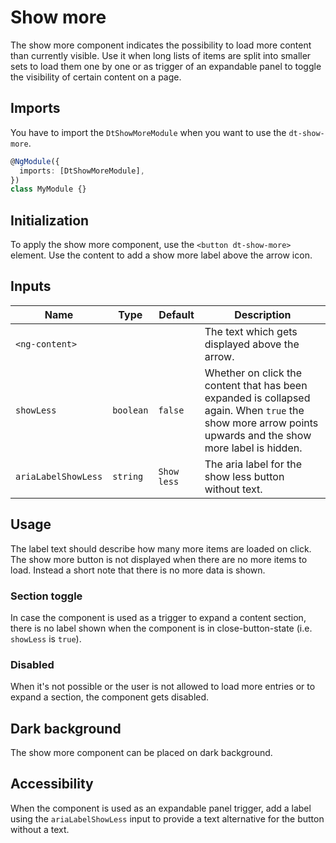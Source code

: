 # Show more

The show more component indicates the possibility to load more content than
currently visible. Use it when long lists of items are split into smaller sets
to load them one by one or as trigger of an expandable panel to toggle the
visibility of certain content on a page.

<ba-live-example name="ShowMoreDefaultExample"></ba-live-example>

## Imports

You have to import the `DtShowMoreModule` when you want to use the
`dt-show-more`.

```typescript
@NgModule({
  imports: [DtShowMoreModule],
})
class MyModule {}
```

## Initialization

To apply the show more component, use the `<button dt-show-more>` element. Use
the content to add a show more label above the arrow icon.

## Inputs

| Name                | Type      | Default     | Description                                                                                                                                               |
| ------------------- | --------- | ----------- | --------------------------------------------------------------------------------------------------------------------------------------------------------- |
| `<ng-content>`      |           |             | The text which gets displayed above the arrow.                                                                                                            |
| `showLess`          | `boolean` | `false`     | Whether on click the content that has been expanded is collapsed again. When `true` the show more arrow points upwards and the show more label is hidden. |
| `ariaLabelShowLess` | `string`  | `Show less` | The aria label for the show less button without text.                                                                                                     |

## Usage

The label text should describe how many more items are loaded on click. The show
more button is not displayed when there are no more items to load. Instead a
short note that there is no more data is shown.

<ba-live-example name="ShowMoreDefaultExample"></ba-live-example>

### Section toggle

In case the component is used as a trigger to expand a content section, there is
no label shown when the component is in close-button-state (i.e. `showLess` is
`true`).

<ba-live-example name="ShowMoreToggleExample"></ba-live-example>

### Disabled

When it's not possible or the user is not allowed to load more entries or to
expand a section, the component gets disabled.

<ba-live-example name="ShowMoreDisabledExample"></ba-live-example>

## Dark background

The show more component can be placed on dark background.

<ba-live-example name="ShowMoreDarkExample" themedark="true"></ba-live-example>

## Accessibility

When the component is used as an expandable panel trigger, add a label using the
`ariaLabelShowLess` input to provide a text alternative for the button without a
text.
